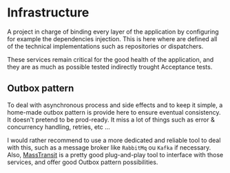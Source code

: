# Infrastructure
A project in charge of binding every layer of the application by configuring for example the dependencies injection.
This is here where are defined all of the technical implementations such as repositories or dispatchers.

These services remain critical for the good health of the application, and they are as much as possible tested indirectly trought Acceptance tests.

## Outbox pattern
To deal with asynchronous process and side effects and to keep it simple, a home-made outbox pattern is provide here to ensure eventual consistency. It doesn't pretend to be prod-ready. It miss a lot of things such as error & concurrency handling, retries, etc ...

I would rather recommend to use a more dedicated and reliable tool to deal with this, such as a message broker like `RabbitMq` ou `Kafka` if necessary.
Also, [MassTransit](https://github.com/MassTransit/MassTransit) is a pretty good plug-and-play tool to interface with those services, and offer good Outbox pattern possibilities.